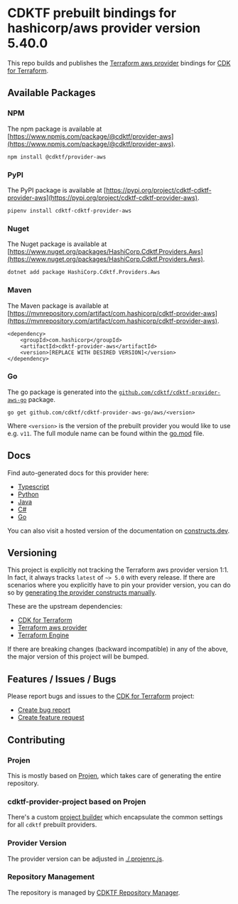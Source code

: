 # CDKTF prebuilt bindings for hashicorp/aws provider version 5.40.0

This repo builds and publishes the [Terraform aws provider](https://registry.terraform.io/providers/hashicorp/aws/5.40.0/docs) bindings for [CDK for Terraform](https://cdk.tf).

## Available Packages

### NPM

The npm package is available at [https://www.npmjs.com/package/@cdktf/provider-aws](https://www.npmjs.com/package/@cdktf/provider-aws).

`npm install @cdktf/provider-aws`

### PyPI

The PyPI package is available at [https://pypi.org/project/cdktf-cdktf-provider-aws](https://pypi.org/project/cdktf-cdktf-provider-aws).

`pipenv install cdktf-cdktf-provider-aws`

### Nuget

The Nuget package is available at [https://www.nuget.org/packages/HashiCorp.Cdktf.Providers.Aws](https://www.nuget.org/packages/HashiCorp.Cdktf.Providers.Aws).

`dotnet add package HashiCorp.Cdktf.Providers.Aws`

### Maven

The Maven package is available at [https://mvnrepository.com/artifact/com.hashicorp/cdktf-provider-aws](https://mvnrepository.com/artifact/com.hashicorp/cdktf-provider-aws).

```
<dependency>
    <groupId>com.hashicorp</groupId>
    <artifactId>cdktf-provider-aws</artifactId>
    <version>[REPLACE WITH DESIRED VERSION]</version>
</dependency>
```

### Go

The go package is generated into the [`github.com/cdktf/cdktf-provider-aws-go`](https://github.com/cdktf/cdktf-provider-aws-go) package.

`go get github.com/cdktf/cdktf-provider-aws-go/aws/<version>`

Where `<version>` is the version of the prebuilt provider you would like to use e.g. `v11`. The full module name can be found
within the [go.mod](https://github.com/cdktf/cdktf-provider-aws-go/blob/main/aws/go.mod#L1) file.

## Docs

Find auto-generated docs for this provider here:

* [Typescript](./docs/API.typescript.md)
* [Python](./docs/API.python.md)
* [Java](./docs/API.java.md)
* [C#](./docs/API.csharp.md)
* [Go](./docs/API.go.md)

You can also visit a hosted version of the documentation on [constructs.dev](https://constructs.dev/packages/@cdktf/provider-aws).

## Versioning

This project is explicitly not tracking the Terraform aws provider version 1:1. In fact, it always tracks `latest` of `~> 5.0` with every release. If there are scenarios where you explicitly have to pin your provider version, you can do so by [generating the provider constructs manually](https://cdk.tf/imports).

These are the upstream dependencies:

* [CDK for Terraform](https://cdk.tf)
* [Terraform aws provider](https://registry.terraform.io/providers/hashicorp/aws/5.40.0)
* [Terraform Engine](https://terraform.io)

If there are breaking changes (backward incompatible) in any of the above, the major version of this project will be bumped.

## Features / Issues / Bugs

Please report bugs and issues to the [CDK for Terraform](https://cdk.tf) project:

* [Create bug report](https://cdk.tf/bug)
* [Create feature request](https://cdk.tf/feature)

## Contributing

### Projen

This is mostly based on [Projen](https://github.com/projen/projen), which takes care of generating the entire repository.

### cdktf-provider-project based on Projen

There's a custom [project builder](https://github.com/cdktf/cdktf-provider-project) which encapsulate the common settings for all `cdktf` prebuilt providers.

### Provider Version

The provider version can be adjusted in [./.projenrc.js](./.projenrc.js).

### Repository Management

The repository is managed by [CDKTF Repository Manager](https://github.com/cdktf/cdktf-repository-manager/).
